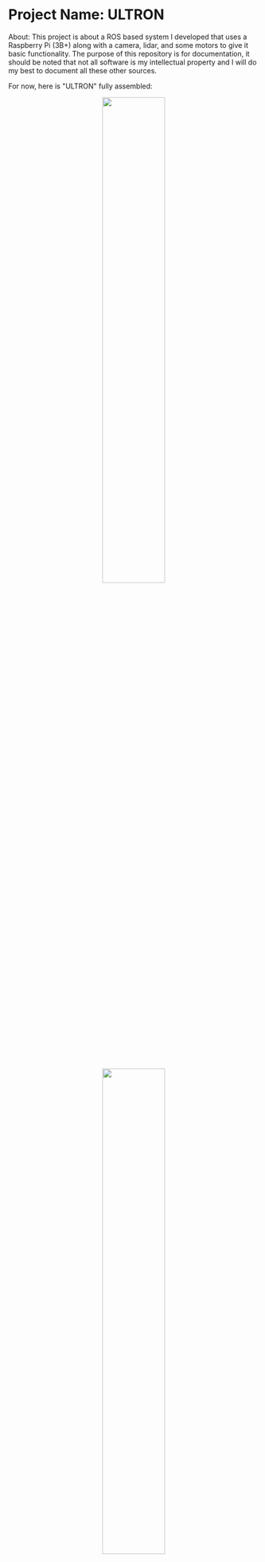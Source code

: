 # Project Name: ULTRON
About: This project is about a ROS based system I developed that uses a Raspberry Pi (3B+) along with a camera, lidar, and some motors to give it basic functionality. The purpose of this repository is for documentation, it should be noted that not all software is my intellectual property and I will do my best to document all these other sources.

For now, here is "ULTRON" fully assembled: <br />
<p align="center">
<img src="https://user-images.githubusercontent.com/82693292/152650523-951588f2-b355-4d95-97e6-f46a93989f0d.JPG" width=50% height=50%> 
<img src="https://user-images.githubusercontent.com/82693292/152650528-b944068a-f1f8-441b-9edc-d8c1374e347c.JPG" width=50% height=50%> 
</p>
<br />

Here is the Fusion360 version of him: <br />
<p align="center">
<img src="https://user-images.githubusercontent.com/82693292/152650484-7af85e27-28d4-4897-bc61-e807d644a575.png" width=50% height=50%>
</p>
<br />

<p align="center">
Note: I made a last minute decision to orient his camera the other way around which is why the images may not be consistent with each other. I found that the lidar occupied too much space in the camera frame. I will upload his code as soon as I gather all the necessary reference to the other repos I have used in the making of this project.

Here are some videos of ULTRON moving around the apartment. It is receiving commands from my PC which is connected to the onboard wifi of the Raspberry Pi. The camera is also publishing a stream of images onto the topic raspicam_node which we can access from the computer. I will add more details on how I got this work soon!
</p>
<br />

  <div align="center">
&nbsp;&nbsp;&nbsp;ULTRON moving around!|  My flatmate publishing velocity.
:---:  | ---: 
<video src='https://user-images.githubusercontent.com/82693292/152689234-091d02ac-c333-45e7-95d0-b993f5c16aa7.MOV'> | <video src='https://user-images.githubusercontent.com/82693292/152689675-f86b351e-9fe6-4e42-af11-9a726b337ebc.mp4'>

</div>
  
  <div align="center">
 
&nbsp;&nbsp;&nbsp;ULTRON moving around! |  My flatmate publishing velocity.  
:---:  | ---: 
<video src='https://user-images.githubusercontent.com/82693292/152689234-091d02ac-c333-45e7-95d0-b993f5c16aa7.MOV'> | <video src='https://user-images.githubusercontent.com/82693292/152689675-f86b351e-9fe6-4e42-af11-9a726b337ebc.mp4'>

</div>
